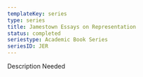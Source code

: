 ```yaml
---
templateKey: series
type: series
title: Jamestown Essays on Representation
status: completed
seriestype: Academic Book Series
seriesID: JER
---
```

Description Needed